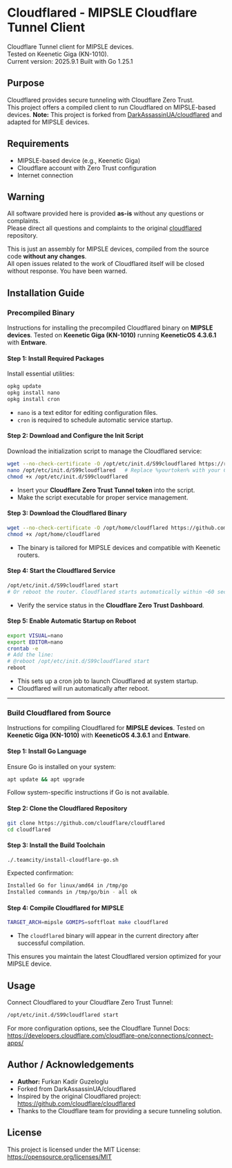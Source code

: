 # Cloudflared - MIPSLE Cloudflare Tunnel Client

Cloudflare Tunnel client for MIPSLE devices.  
Tested on Keenetic Giga (KN-1010).  
Current version: 2025.9.1
Built with Go 1.25.1

## Purpose

Cloudflared provides secure tunneling with Cloudflare Zero Trust.  
This project offers a compiled client to run Cloudflared on MIPSLE-based devices.
**Note:** This project is forked from [DarkAssassinUA/cloudflared](https://raw.githubusercontent.com/DarkAssassinUA/cloudflared) and adapted for MIPSLE devices.

## Requirements

- MIPSLE-based device (e.g., Keenetic Giga)
- Cloudflare account with Zero Trust configuration
- Internet connection

## Warning

All software provided here is provided **as-is** without any questions or complaints.  
Please direct all questions and complaints to the original [cloudflared](https://github.com/cloudflare/cloudflared) repository.  

This is just an assembly for MIPSLE devices, compiled from the source code **without any changes**.  
All open issues related to the work of Cloudflared itself will be closed without response. You have been warned.

## Installation Guide

### Precompiled Binary

Instructions for installing the precompiled Cloudflared binary on **MIPSLE devices**.
Tested on **Keenetic Giga (KN-1010)** running **KeeneticOS 4.3.6.1** with **Entware**.

#### Step 1: Install Required Packages

Install essential utilities:

```bash
opkg update
opkg install nano
opkg install cron
```

- `nano` is a text editor for editing configuration files.
- `cron` is required to schedule automatic service startup.

#### Step 2: Download and Configure the Init Script

Download the initialization script to manage the Cloudflared service:

```bash
wget --no-check-certificate -O /opt/etc/init.d/S99cloudflared https://raw.githubusercontent.com/furkankadirguzeloglu/cloudflared/main/S99cloudflared
nano /opt/etc/init.d/S99cloudflared   # Replace %yourtoken% with your Cloudflare Zero Trust Tunnel token
chmod +x /opt/etc/init.d/S99cloudflared
```

- Insert your **Cloudflare Zero Trust Tunnel token** into the script.
- Make the script executable for proper service management.

#### Step 3: Download the Cloudflared Binary

```bash
wget --no-check-certificate -O /opt/home/cloudflared https://github.com/furkankadirguzeloglu/cloudflared/raw/main/cloudflared
chmod +x /opt/home/cloudflared
```

- The binary is tailored for MIPSLE devices and compatible with Keenetic routers.

#### Step 4: Start the Cloudflared Service

```bash
/opt/etc/init.d/S99cloudflared start
# Or reboot the router. Cloudflared starts automatically within ~60 seconds.
```

- Verify the service status in the **Cloudflare Zero Trust Dashboard**.

#### Step 5: Enable Automatic Startup on Reboot

```bash
export VISUAL=nano
export EDITOR=nano
crontab -e
# Add the line:
# @reboot /opt/etc/init.d/S99cloudflared start
reboot
```

- This sets up a cron job to launch Cloudflared at system startup.
- Cloudflared will run automatically after reboot.

---

### Build Cloudflared from Source

Instructions for compiling Cloudflared for **MIPSLE devices**. Tested on **Keenetic Giga (KN-1010)** with **KeeneticOS 4.3.6.1** and **Entware**.

#### Step 1: Install Go Language

Ensure Go is installed on your system:

```bash
apt update && apt upgrade
```

Follow system-specific instructions if Go is not available.

#### Step 2: Clone the Cloudflared Repository

```bash
git clone https://github.com/cloudflare/cloudflared
cd cloudflared
```

#### Step 3: Install the Build Toolchain

```bash
./.teamcity/install-cloudflare-go.sh
```

Expected confirmation:

```bash
Installed Go for linux/amd64 in /tmp/go
Installed commands in /tmp/go/bin - all ok
```

#### Step 4: Compile Cloudflared for MIPSLE

```bash
TARGET_ARCH=mipsle GOMIPS=softfloat make cloudflared
```

- The `cloudflared` binary will appear in the current directory after successful compilation.

This ensures you maintain the latest Cloudflared version optimized for your MIPSLE device.

## Usage

Connect Cloudflared to your Cloudflare Zero Trust Tunnel:

```bash
/opt/etc/init.d/S99cloudflared start
```

For more configuration options, see the Cloudflare Tunnel Docs: https://developers.cloudflare.com/cloudflare-one/connections/connect-apps/

## Author / Acknowledgements

- **Author:** Furkan Kadir Guzeloglu
- Forked from DarkAssassinUA/cloudflared
- Inspired by the original Cloudflared project: https://github.com/cloudflare/cloudflared
- Thanks to the Cloudflare team for providing a secure tunneling solution.

## License

This project is licensed under the MIT License: https://opensource.org/licenses/MIT
